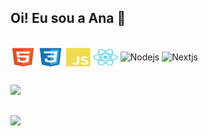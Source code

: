 ## Oi! Eu sou a Ana 👋


<div style="display: inline_block"><br>
<img align="center" alt="HTML" height="30" width="40" src="https://raw.githubusercontent.com/devicons/devicon/master/icons/html5/html5-original.svg">
<img align="center" alt="CSS" height="30" width="40" src="https://raw.githubusercontent.com/devicons/devicon/master/icons/css3/css3-original.svg">
<img align="center" alt="JS" height="30" width="40" src="https://raw.githubusercontent.com/devicons/devicon/master/icons/javascript/javascript-plain.svg">
<img align="center" alt="React" height="30" width="40" src="https://raw.githubusercontent.com/devicons/devicon/master/icons/react/react-original.svg">
<img align="center" alt="Nodejs" height="50" width="60" src="https://cdn.jsdelivr.net/gh/devicons/devicon@latest/icons/nodejs/nodejs-original-wordmark.svg">
<img align="center" alt="Nextjs" height="50" width="60" src="https://cdn.jsdelivr.net/gh/devicons/devicon@latest/icons/nextjs/nextjs-original.svg" />



##

<div>
 <a href= "https://github.com/anapmartinsf">
 <img height="180em" src = "https://github-readme-stats.vercel.app/api/top-langs/?username=anapmartinsf&layout=compact&langs_count16&theme=dracula"/>
</div>

##

<a href="https://www.linkedin.com/in/ana-paula-martins-1172b8230" target="_blank"><img src="https://img.shields.io/badge/-LinkedIn-%230077B5?style=for-the-badge&logo=linkedin&logoColor=white" target="_blank"></a> 


  

 
  
